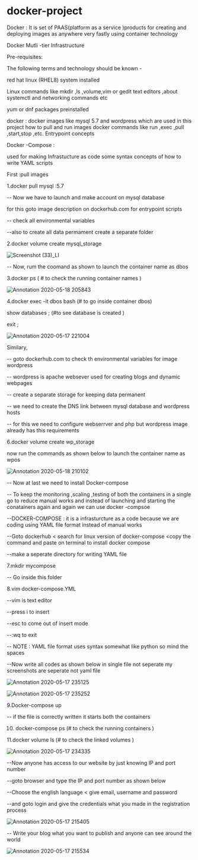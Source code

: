 # docker-project

Docker : It is set of PAAS(platform as a service )products for  creating and deploying images as anywhere very fastly using container technology 

Docker Mutli -tier Infrastructure 

Pre-requisites:

The following terms and technology should be known - 

red hat linux (RHEL8) system installed 

Linux commands like mkdir ,ls ,volume,vim or gedit text editors ,about systemctl and networking commands etc 

yum or dnf packages preinstalled


docker :
 docker images like mysql 5.7 and wordpress which are used in this project
 how to pull and run images 
 docker commands like run ,exec ,pull ,start,stop ,etc.
 Entrypoint concepts 
 
 
 Docker -Compose :
 
 used for making Infrastucture as code 
 some syntax concepts of how to write YAML scripts 
 
 First :pull images 
 
 1.docker pull mysql :5.7
 
 -- Now we have to launch and make account on mysql database
 
 for this goto image description on dockerhub.com for entrypoint scripts
 
 -- check all environmental variables
 
 --also to create all data permament create a separate folder 
 
 
 2.docker volume create mysql_storage 
 
 
 ![Screenshot (33)_LI](https://user-images.githubusercontent.com/54662528/82225264-9d0d3080-9942-11ea-88d2-7f2651893b8f.jpg)
 
 
-- Now, rum the coomand as shown to launch the container name as dbos


3.docker ps ( # to check the running container names )
 
 ![Annotation 2020-05-18 205843](https://user-images.githubusercontent.com/54662528/82232376-2ffe9880-994c-11ea-811d-b263d74c66fe.png)
 
 
 4.docker exec -it dbos bash (# to go inside container dbos)
 
show databases ; (#to see database is created )

exit ;



![Annotation 2020-05-17 221004](https://user-images.githubusercontent.com/54662528/82235993-157aee00-9951-11ea-9d6f-4afd319fe865.png)



Similary,

-- goto dockerhub.com to check th environmental variables for image wordpress 

-- wordpress is apache websever used for creating blogs and dynamic webpages 
 
 -- create a separate storage for keeping data permanent 
 
 --  we need to create  the DNS link between mysql database and wordpress hosts
 
-- for this we need to configure webserrver and php but wordpress image already has this requirements


  
  6.docker volume create wp_storage 
  
  now run the commands as shown below to launch the container name as wpos 
 


![Annotation 2020-05-18 210102](https://user-images.githubusercontent.com/54662528/82232251-ffb6fa00-994b-11ea-8ff1-c7501392774a.png)


 -- Now at last we need to install Docker-compose
 
-- To keep the monitoring ,scaling ,testing of both the containers in a single go to reduce manual works and instead of launching and starting the conatainers again and again  we can use  docker -compsoe

--DOCKER-COMPOSE : it is a infrasturcture as a code because we are coding using YAML file format instead of manual works

--Goto dockerhub < search for linux version of docker-compose <copy the command and paste on terminal to install docker compose 

--make a seperate directory for writing YAML file
  
  7.mkdir mycompose 
  
  -- Go inside this folder
  
  8.vim docker-compose.YML
  
  --vim is text editor
  
  --press i to insert 
  
  --esc to come out of insert mode 
  
  --:wq to exit 
  
  -- NOTE : YAML file format uses syntax somewhat like python so mind the spaces 
  
  --Now write all codes as shown below in single file not seperate my screenshots are seperate not yaml file 
   
  

![Annotation 2020-05-17 235125](https://user-images.githubusercontent.com/54662528/82236183-625ec480-9951-11ea-9cd3-1eadee057df5.png)



![Annotation 2020-05-17 235252](https://user-images.githubusercontent.com/54662528/82243049-8b388700-995c-11ea-995b-9db17d0c170c.png)




9.Docker-compose up 

-- if the file is correctly written it starts both the containers


10. docker-compose ps (# to check the running containers )

11.docker volume ls (# to check the linked volumes )





![Annotation 2020-05-17 234335](https://user-images.githubusercontent.com/54662528/82240821-b4571880-9958-11ea-8d48-7c4b458a1e5c.png)



--Now anyone has access to our website by just knowing IP and port number 

--goto browser and type the IP and port number as shown below 

--Choose the english language < give email, username and password 

--and goto login and give the credentials what you made in the registration process




![Annotation 2020-05-17 215405](https://user-images.githubusercontent.com/54662528/82236226-6e4a8680-9951-11ea-8b13-a87cd8fd103d.png)




-- Write your blog what you want to publish  and anyone can see around the world


![Annotation 2020-05-17 215534](https://user-images.githubusercontent.com/54662528/82236258-77d3ee80-9951-11ea-9f0a-898eac8fc9cd.png)









